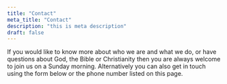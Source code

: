 ```yaml
---
title: "Contact"
meta_title: "Contact"
description: "this is meta description"
draft: false
---
```


If you would like to know more about who we are and what we do, or have questions about God, the Bible or Christianity then you are always welcome to join us on a Sunday morning. Alternatively you can also get in touch using the form below or the phone number listed on this page.
